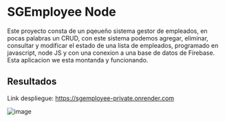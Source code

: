 # SGEmployee Node
Este proyecto consta de un pqeueño sistema gestor de empleados, en pocas palabras un CRUD, con este sistema podemos agregar, eliminar, consultar y modificar el estado de una lista de empleados,
programado en javascript, node JS y con una conexion a una base de datos de Firebase. Esta aplicacion we esta montanda y funcionando.

## Resultados
Link despliegue: https://sgemployee-private.onrender.com

![image](https://github.com/guzhdz/Node-Libre-public/assets/89165084/c92c9d2e-6284-41c4-8ebb-ff20d03a7a5b)
